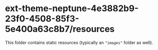 # ext-theme-neptune-4e3882b9-23f0-4508-85f3-5e400a63c8b7/resources

This folder contains static resources (typically an `"images"` folder as well).
